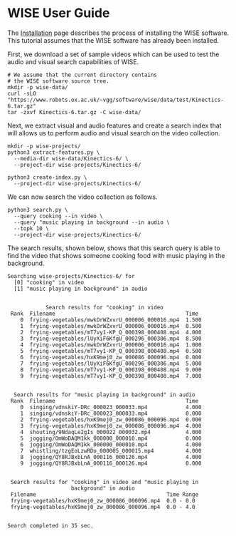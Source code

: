 # WISE User Guide

The [Installation](Install.md) page describes the process of installing the
WISE software. This tutorial assumes that the WISE software has already been
installed.

First, we download a set of sample videos which can be used to test the
audio and visual search capabilities of WISE.

```
# We assume that the current directory contains
# the WISE software source tree.
mkdir -p wise-data/
curl -sLO "https://www.robots.ox.ac.uk/~vgg/software/wise/data/test/Kinectics-6.tar.gz"
tar -zxvf Kinectics-6.tar.gz -C wise-data/
```

Next, we extract visual and audio features and create a search index that will allows
us to perform audio and visual search on the video collection.

```
mkdir -p wise-projects/
python3 extract-features.py \
  --media-dir wise-data/Kinectics-6/ \
  --project-dir wise-projects/Kinectics-6/

python3 create-index.py \
  --project-dir wise-projects/Kinectics-6/
```

We can now search the video collection as follows.

```
python3 search.py \
  --query cooking --in video \
  --query "music playing in background --in audio \
  --topk 10 \
  --project-dir wise-projects/Kinectics-6/
```

The search results, shown below, shows that this search query is able to find the video that shows
someone cooking food with music playing in the background.

```
Searching wise-projects/Kinectics-6/ for
  [0] "cooking" in video
  [1] "music playing in background" in audio


            Search results for "cooking" in video             
 Rank  Filename                                         Time  
    0  frying-vegetables/mwkOrWZxvrU_000006_000016.mp4  1.500 
    1  frying-vegetables/mwkOrWZxvrU_000006_000016.mp4  0.500 
    2  frying-vegetables/mT7vy1-KP_Q_000398_000408.mp4  4.000 
    3  frying-vegetables/lUyXiF6KfgU_000296_000306.mp4  8.500 
    4  frying-vegetables/mwkOrWZxvrU_000006_000016.mp4  1.000 
    5  frying-vegetables/mT7vy1-KP_Q_000398_000408.mp4  0.500 
    6  frying-vegetables/hxK9mej0_zw_000086_000096.mp4  0.000 
    7  frying-vegetables/lUyXiF6KfgU_000296_000306.mp4  5.000 
    8  frying-vegetables/mT7vy1-KP_Q_000398_000408.mp4  9.000 
    9  frying-vegetables/mT7vy1-KP_Q_000398_000408.mp4  7.000 


  Search results for "music playing in background" in audio   
 Rank  Filename                                         Time  
    0  singing/vdnskiY-DRc_000023_000033.mp4            4.000 
    1  singing/vdnskiY-DRc_000023_000033.mp4            0.000 
    2  frying-vegetables/hxK9mej0_zw_000086_000096.mp4  0.000 
    3  frying-vegetables/hxK9mej0_zw_000086_000096.mp4  4.000 
    4  shouting/9NdaqLe2gIs_000022_000032.mp4           4.000 
    5  jogging/OmWoDAQM1kk_000000_000010.mp4            0.000 
    6  jogging/OmWoDAQM1kk_000000_000010.mp4            4.000 
    7  whistling/tzgEoLzwRDo_000005_000015.mp4          4.000 
    8  jogging/QY8RJBxbLnA_000116_000126.mp4            4.000 
    9  jogging/QY8RJBxbLnA_000116_000126.mp4            0.000 


 Search results for "cooking" in video and "music playing in 
                    background" in audio                     
 Filename                                         Time Range 
 frying-vegetables/hxK9mej0_zw_000086_000096.mp4  0.0 - 0.0  
 frying-vegetables/hxK9mej0_zw_000086_000096.mp4  0.0 - 4.0  


Search completed in 35 sec.
```
